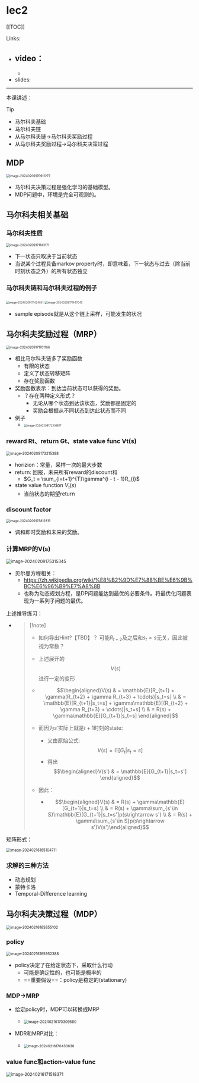 # lec2



[[TOC]]



Links:

- video：
  - 
  - 
- slides: 

---

本课讲述：

> [!tip]
>
> - 马尔科夫基础
> - 马尔科夫链
> - 从马尔科夫链->马尔科夫奖励过程
> - 从马尔科夫奖励过程->马尔科夫决策过程





## MDP

<img src="./pic/image-20240209170911277.png" alt="image-20240209170911277" style="zoom:60%;" />

- 马尔科夫决策过程是强化学习的基础模型。
- MDP问题中，环境是完全可观测的。

## 马尔科夫相关基础

### 马尔科夫性质

<img src="./pic/image-20240209171143171.png" alt="image-20240209171143171" style="zoom:60%;" />


- 下一状态只取决于当前状态
- 当说某个过程具备markov property时，即意味着，下一状态与过去（除当前时刻状态之外）的所有状态独立



### 马尔科夫链和马尔科夫过程的例子

<img src="./pic/image-20240209171424831.png" alt="image-20240209171424831" style="zoom:50%;" />

<img src="./pic/image-20240209171447045.png" alt="image-20240209171447045" style="zoom:50%;" />

- sample episode就是从这个链上采样，可能发生的状况





## 马尔科夫奖励过程（MRP）

<img src="./pic/image-20240209171701166.png" alt="image-20240209171701166" style="zoom:60%;" />

- 相比马尔科夫链多了奖励函数
  - 有限的状态
  - 定义了状态转移矩阵
  - 存在奖励函数
- 奖励函数表示：到达当前状态可以获得的奖励。
  - ？存在两种定义形式？
    - 无论从哪个状态到达该状态，奖励都是固定的
    - 奖励会根据从不同状态到达此状态而不同
- 例子
  - <img src="./pic/image-20240209172336617.png" alt="image-20240209172336617" style="zoom:50%;" />

### reward Rt、return Gt、state value func Vt(s)

<img src="./pic/image-20240209173215388.png" alt="image-20240209173215388" style="zoom:70%;" />

- horizion：常量，采样一次的最大步数
- return: 回报，未来所有reward的discount和
  - $G_t = \sum_{i=t+1}^{T}\gamma^{i - t - 1}R_{i}$
- state value function $V_t(s)$
  - 当前状态的期望return

### discount factor

<img src="./pic/image-20240209173812815.png" alt="image-20240209173812815" style="zoom:60%;" />

- 调和即时奖励和未来的奖励。

### 计算MRP的V(s)

<img src="./pic/image-20240209175315345.png" alt="image-20240209175315345" style="zoom:80%;" />

- 贝尔曼方程相关：
  - https://zh.wikipedia.org/wiki/%E8%B2%9D%E7%88%BE%E6%9B%BC%E6%96%B9%E7%A8%8B
  - 也称为动态规划方程，是DP问题能达到最优的必要条件。将最优化问题表现为一系列子问题的最优。
  

上述推导练习：

- >  [!note]
  >
  >  - 如何导出Hint?【TBD】？ 可能$R_{t + 2}$及之后和$s_t = s$无关，因此被视为常数？ 
  >
  >  -  上述展开的$$V(s)$$进行一定的变形
  >    - $$\begin{aligned}V(s) & = \mathbb{E}[R_{t+1} + \gamma(R_{t+2} + \gamma R_{t+3} + \cdots)|s_t=s] \\ & =  \mathbb{E}[R_{t+1}|s_t=s] + \gamma\mathbb{E}[(R_{t+2} + \gamma R_{t+3} + \cdots)|s_t=s]  \\ & = R(s) + \gamma\mathbb{E}[G_{t+1}|s_t=s] \end{aligned}$$
  >
  >  - 而因为$s'$实际上就是$t+1$​时刻的state:
  >    - 又由原始公式:$$V(s)=\mathbb{E}[G_t|s_t=s]$$
  >    - 得出$$\begin{aligned}V(s') & = \mathbb{E}[G_{t+1}|s_t=s'] \end{aligned}$$
  >
  >  - 因此：
  >    - $$\begin{aligned}V(s) & = R(s) + \gamma\mathbb{E}[G_{t+1}|s_t=s] \\ & = R(s) + \gamma\sum_{s'\in S}\mathbb{E}[G_{t+1}|s_t=s']p(s\rightarrow s') \\ & = R(s) + \gamma\sum_{s'\in S}p(s\rightarrow s')V(s')\end{aligned}$$




矩阵形式：

<img src="./pic/image-20240216165104711.png" alt="image-20240216165104711" style="zoom:70%;" />





### 求解的三种方法

- 动态规划
- 蒙特卡洛
- Temporal-Difference learning





## 马尔科夫决策过程（MDP）

<img src="./pic/image-20240216165855102.png" alt="image-20240216165855102" style="zoom:70%;" />

### policy

<img src="./pic/image-20240216165952388.png" alt="image-20240216165952388" style="zoom:70%;" />

- policy决定了在给定状态下，采取什么行动
  - 可能是确定性的，也可能是概率的
  - ==重要假设==：policy是稳定的(stationary)



### MDP->MRP

- 给定policy时，MDP可以转换成MRP
  - <img src="./pic/image-20240216170309580.png" alt="image-20240216170309580" style="zoom:70%;" />

- MDR和MRP对比：
  - <img src="./pic/image-20240216170430636.png" alt="image-20240216170430636" style="zoom:67%;" />



### value func和action-value func

<img src="./pic/image-20240216171518371.png" alt="image-20240216171518371" style="zoom:80%;" />
